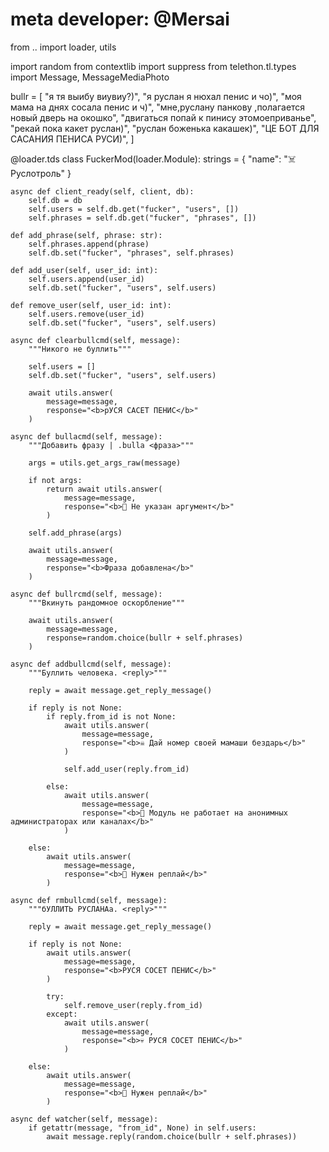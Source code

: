 # meta developer: @Mersai

from .. import loader, utils

import random
from contextlib import suppress
from telethon.tl.types import Message, MessageMediaPhoto


bullr = [
    "я тя выибу виувиу?)",
    "я руслан я нюхал пенис и чо)",
    "моя мама на днях сосала пенис и ч)",
    "мне,руслану панкову ,полагается новый дверь на окошко",
    "двигаться попай к пинису этомоеприванье",
    "рекай пока какет руслан)",
    "руслан боженька какашек)",
    "ЦЕ БОТ ДЛЯ САСАНИЯ ПЕНИСА РУСИ)",
]


@loader.tds
class FuckerMod(loader.Module):
    strings = {
        "name": "☠️ Руслотроль"
    }
    
    async def client_ready(self, client, db):
        self.db = db
        self.users = self.db.get("fucker", "users", [])
        self.phrases = self.db.get("fucker", "phrases", [])
    
    def add_phrase(self, phrase: str):
        self.phrases.append(phrase)
        self.db.set("fucker", "phrases", self.phrases)
    
    def add_user(self, user_id: int):
        self.users.append(user_id)
        self.db.set("fucker", "users", self.users)
    
    def remove_user(self, user_id: int):
        self.users.remove(user_id)
        self.db.set("fucker", "users", self.users)
    
    async def clearbullcmd(self, message):
        """Никого не буллить"""
        
        self.users = []
        self.db.set("fucker", "users", self.users)
        
        await utils.answer(
            message=message,
            response="<b>рУСЯ САСЕТ ПЕНИС</b>"
        )
    
    async def bullacmd(self, message):
        """Добавить фразу | .bulla <фраза>"""
        
        args = utils.get_args_raw(message)
        
        if not args:
            return await utils.answer(
                message=message,
                response="<b>🚫 Не указан аргумент</b>"
            )
        
        self.add_phrase(args)
        
        await utils.answer(
            message=message,
            response="<b>Фраза добавлена</b>"
        )
    
    async def bullrcmd(self, message):
        """Вкинуть рандомное оскорбление"""
        
        await utils.answer(
            message=message,
            response=random.choice(bullr + self.phrases)
        )
    
    async def addbullcmd(self, message):
        """Буллить человека. <reply>"""
        
        reply = await message.get_reply_message()
        
        if reply is not None:
            if reply.from_id is not None:
                await utils.answer(
                    message=message,
                    response="<b>☠️ Дай номер своей мамаши бездарь</b>"
                )

                self.add_user(reply.from_id)
            
            else:
                await utils.answer(
                    message=message,
                    response="<b>🚫 Модуль не работает на анонимных администраторах или каналах</b>"
                )

        else:
            await utils.answer(
                message=message,
                response="<b>🚫 Нужен реплай</b>"
            )
    
    async def rmbullcmd(self, message):
        """бУЛЛИТЬ РУСЛАНАа. <reply>"""
        
        reply = await message.get_reply_message()
        
        if reply is not None:
            await utils.answer(
                message=message,
                response="<b>РУСЯ СОСЕТ ПЕНИС</b>"
            )
            
            try:
                self.remove_user(reply.from_id)
            except:
                await utils.answer(
                    message=message,
                    response="<b>💀 РУСЯ СОСЕТ ПЕНИС</b>"
                )

        else:
            await utils.answer(
                message=message,
                response="<b>🚫 Нужен реплай</b>"
            )
    
    async def watcher(self, message):
        if getattr(message, "from_id", None) in self.users:
            await message.reply(random.choice(bullr + self.phrases))
